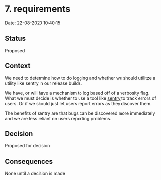 
# 7. requirements

Date: 22-08-2020 10:40:15

## Status

Proposed

## Context

We need to determine how to do logging and whether we should utilitze a utility like sentry in our release builds.

We have, or will have a mechanism to log based off of a verbosity flag. What we must decide is whether to use a tool like
[sentry](https://sentry.io/for/go/) to track errors of users. Or if we should just let users report errors as they discover them.

The benefits of sentry are that bugs can be discovered more immediately and we are less reliant on users reporting problems.

## Decision

Proposed for decision

## Consequences

None until a decision is made
